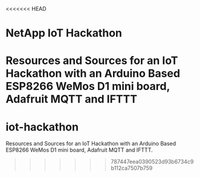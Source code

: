 <<<<<<< HEAD
# NetApp IoT Hackathon
Resources and Sources for an IoT Hackathon with an Arduino Based ESP8266 WeMos D1 mini board, Adafruit MQTT and IFTTT
=======
# iot-hackathon
Resources and Sources for an IoT Hackathon with an Arduino Based ESP8266 WeMos D1 mini board, Adafruit MQTT and IFTTT.
>>>>>>> 787447eea0390523d93b6734c9b112ca7507b759
